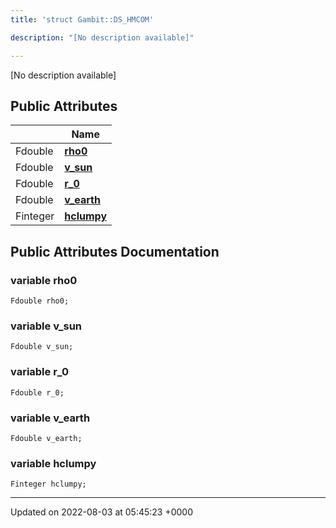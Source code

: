 ```yaml
---
title: 'struct Gambit::DS_HMCOM'

description: "[No description available]"

---
```









[No description available]

## Public Attributes

|                | Name           |
| -------------- | -------------- |
| Fdouble | **[rho0](/documentation/code/main/classes/structgambit_1_1ds__hmcom/#variable-rho0)**  |
| Fdouble | **[v_sun](/documentation/code/main/classes/structgambit_1_1ds__hmcom/#variable-v-sun)**  |
| Fdouble | **[r_0](/documentation/code/main/classes/structgambit_1_1ds__hmcom/#variable-r-0)**  |
| Fdouble | **[v_earth](/documentation/code/main/classes/structgambit_1_1ds__hmcom/#variable-v-earth)**  |
| Finteger | **[hclumpy](/documentation/code/main/classes/structgambit_1_1ds__hmcom/#variable-hclumpy)**  |

## Public Attributes Documentation

### variable rho0

```
Fdouble rho0;
```


### variable v_sun

```
Fdouble v_sun;
```


### variable r_0

```
Fdouble r_0;
```


### variable v_earth

```
Fdouble v_earth;
```


### variable hclumpy

```
Finteger hclumpy;
```


-------------------------------

Updated on 2022-08-03 at 05:45:23 +0000